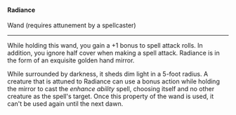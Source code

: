#### Radiance

Wand (requires attunement by a spellcaster)

---

While holding this wand, you gain a +1 bonus to spell attack rolls. In addition, you ignore half cover when making a spell attack. Radiance is in the form of an exquisite golden hand mirror.

While surrounded by darkness, it sheds dim light in a 5-foot radius. A creature that is attuned to Radiance can use a bonus action while holding the mirror to cast the *enhance ability* spell, choosing itself and no other creature as the spell's target. Once this property of the wand is used, it can't be used again until the next dawn.